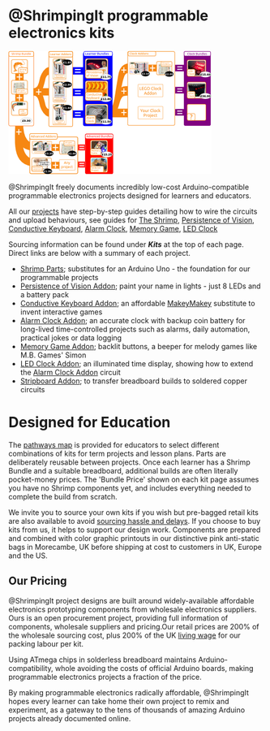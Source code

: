 # @ShrimpingIt programmable electronics kits

<a href="../style/brand/combinations.png" target="_blank" >
<img src="../style/brand/combinations_preview.png" alt="Pathways to ShrimpingIt Projects"/>
</a>

@ShrimpingIt freely documents incredibly low-cost Arduino-compatible programmable electronics projects designed for learners and educators. 

All our [projects](/#project) have step-by-step guides detailing how to wire the circuits and upload behaviours, see guides for [The Shrimp](../project/shrimp/build.html), [Persistence of Vision](../project/pov/build.html), [Conductive Keyboard](../project/keyboard/build.html), [Alarm Clock](../project/alarmclock/build.html), [Memory Game](../project/memory/build.html), [LED Clock ](../project/ledclock/build.html)

Sourcing information can be found under ***Kits*** at the top of each page. Direct links are below with a summary of each project. 

* [Shrimp Parts](shrimp.html); substitutes for an Arduino Uno - the foundation for our programmable projects
* [Persistence of Vision Addon](pov.html); paint your name in lights - just 8 LEDs and a battery pack
* [Conductive Keyboard Addon](keyboard.html); an affordable <a href="https://www.youtube.com/watch?v=rfQqh7iCcOU" target="_blank">MakeyMakey</a> substitute to invent interactive games
* [Alarm Clock Addon](alarmclock.html); an accurate clock with backup coin battery for long-lived time-controlled projects such as alarms, daily automation, practical jokes or data logging
* [Memory Game Addon](memory.html); backlit buttons, a beeper for melody games like M.B. Games' Simon
* [LED Clock Addon](ledclock.html); an illuminated time display, showing how to extend the [Alarm Clock Addon](../project/alarmclock/build.html) circuit
* [Stripboard Addon](stripboard.html); to transfer breadboard builds to soldered copper circuits

# Designed for Education

The <a href="../style/brand/combinations.png" target="_blank" >pathways map</a> is provided for educators to select different combinations of kits for term projects and lesson plans. Parts are deliberately reusable between projects. Once each learner has a Shrimp Bundle and a suitable breadboard, additional builds are often literally pocket-money prices. The 'Bundle Price' shown on each kit page assumes you have no Shrimp components yet, and includes everything needed to complete the build from scratch.

We invite you to source your own kits if you wish but pre-bagged retail kits are also available to avoid [sourcing hassle and delays](sourcing.html). If you choose to buy kits from us, it helps to support our design work. Components are prepared and combined with color graphic printouts in our distinctive pink anti-static bags in Morecambe, UK before shipping at cost to customers in UK, Europe and the US.

## Our Pricing

@ShrimpingIt project designs are built around widely-available affordable electronics prototyping components from wholesale electronics suppliers. Ours is an open procurement project, providing full information of components, wholesale suppliers and pricing.Our retail prices are 200% of the wholesale sourcing cost, plus 200% of the UK [living wage](http://www.livingwage.org.uk/) for our packing labour per kit.

Using ATmega chips in solderless breadboard maintains Arduino-compatibility, whole avoiding the costs of official Arduino boards, making programmable electronics projects a fraction of the price.

By making programmable electronics radically affordable, @ShrimpingIt hopes every learner can take home their own project to remix and experiment, as a gateway to the tens of thousands of amazing Arduino projects already documented online.